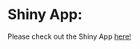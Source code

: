 # Shiny App:

Please check out the Shiny App [here!](https://wduan5.shinyapps.io/leagueoflegendsproject/)
